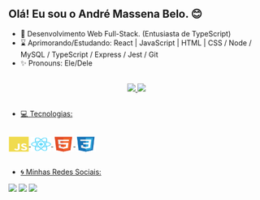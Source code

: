 ## Olá! Eu sou o André Massena Belo. 😊 

- 🔭 Desenvolvimento Web Full-Stack. (Entusiasta de TypeScript)
- ⌛ Aprimorando/Estudando: React | JavaScript | HTML | CSS / Node / MySQL / TypeScript / Express / Jest / Git 
- ✨ Pronouns: Ele/Dele

<br>

<div align="center" >
  <a href="https://github.com/andmassbell">
  <img height="180em" src="https://github-readme-stats.vercel.app/api?username=andmassbell&show_icons=true&theme=dark&include_all_commits=true&count_private=true"/>
  <img height="180em" src="https://github-readme-stats.vercel.app/api/top-langs/?username=andmassbell&layout=compact&langs_count=7&theme=dark"/>
</div>

<br>

- 💻 Tecnologias:
<div style="display: inline_block"><br>
  <img align="center" alt="Andre-Js" height="30" width="40" src="https://raw.githubusercontent.com/devicons/devicon/master/icons/javascript/javascript-plain.svg">
  <img align="center" alt="Andre-React" height="30" width="40" src="https://raw.githubusercontent.com/devicons/devicon/master/icons/react/react-original.svg">
  <img align="center" alt="Andre-HTML" height="30" width="40" src="https://raw.githubusercontent.com/devicons/devicon/master/icons/html5/html5-original.svg">
  <img align="center" alt="Andre-CSS" height="30" width="40" src="https://raw.githubusercontent.com/devicons/devicon/master/icons/css3/css3-original.svg">
</div>
<br>

- 🌀 Minhas Redes Sociais:
<div> 
  <a href="https://www.instagram.com/andrmass_/" target="_blank"><img src="https://img.shields.io/badge/-Instagram-%23E4405F?style=for-the-badge&logo=instagram&logoColor=white" target="_blank"></a>
  <a href = "mailto:andremassenabelo@gmail.com"><img src="https://img.shields.io/badge/-Gmail-%23333?style=for-the-badge&logo=gmail&logoColor=white" target="_blank"></a>
  <a href="https://www.linkedin.com/in/andr%C3%A9-massena-belo-30006a240/" target="_blank"><img src="https://img.shields.io/badge/-LinkedIn-%230077B5?style=for-the-badge&logo=linkedin&logoColor=white" target="_blank"></a> 

 
</div>
